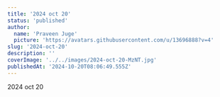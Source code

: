 ```yaml
---
title: '2024 oct 20'
status: 'published'
author:
  name: 'Praveen Juge'
  picture: 'https://avatars.githubusercontent.com/u/13696888?v=4'
slug: '2024-oct-20'
description: ''
coverImage: '../../images/2024-oct-20-MzNT.jpg'
publishedAt: '2024-10-20T08:06:49.555Z'
---
```


2024 oct 20